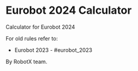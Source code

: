 # Eurobot 2024 Calculator
Calculator for Eurobot 2024

For old rules refer to:
 * Eurobot 2023 - #eurobot_2023
<!-- ![image](https://user-images.githubusercontent.com/55328925/216832959-7f44c6f2-24b4-4f72-8b56-5834f0c55c45.png) -->
By RobotX team.
